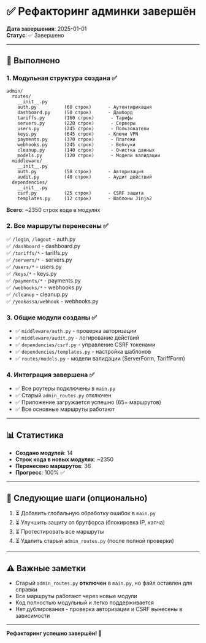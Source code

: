 # ✅ Рефакторинг админки завершён

**Дата завершения**: 2025-01-01  
**Статус**: ✅ Завершено

---

## 🎯 Выполнено

### 1. Модульная структура создана ✅

```
admin/
  routes/
    __init__.py
    auth.py          (60 строк)      - Аутентификация
    dashboard.py     (50 строк)      - Дашборд
    tariffs.py       (160 строк)      - Тарифы
    servers.py       (220 строк)      - Серверы
    users.py         (245 строк)      - Пользователи
    keys.py          (645 строк)     - Ключи VPN
    payments.py      (370 строк)      - Платежи
    webhooks.py      (245 строк)      - Вебхуки
    cleanup.py       (140 строк)      - Очистка данных
    models.py        (120 строк)      - Модели валидации
  middleware/
    __init__.py
    auth.py          (58 строк)      - Авторизация
    audit.py         (40 строк)      - Аудит действий
  dependencies/
    __init__.py
    csrf.py          (25 строк)      - CSRF защита
    templates.py     (12 строк)      - Шаблоны Jinja2
```

**Всего**: ~2350 строк кода в модулях

### 2. Все маршруты перенесены ✅

✅ `/login`, `/logout` - auth.py  
✅ `/dashboard` - dashboard.py  
✅ `/tariffs/*` - tariffs.py  
✅ `/servers/*` - servers.py  
✅ `/users/*` - users.py  
✅ `/keys/*` - keys.py  
✅ `/payments/*` - payments.py  
✅ `/webhooks/*` - webhooks.py  
✅ `/cleanup` - cleanup.py  
✅ `/yookassa/webhook` - webhooks.py  

### 3. Общие модули созданы ✅

- ✅ `middleware/auth.py` - проверка авторизации
- ✅ `middleware/audit.py` - логирование действий
- ✅ `dependencies/csrf.py` - управление CSRF токенами
- ✅ `dependencies/templates.py` - настройка шаблонов
- ✅ `routes/models.py` - модели валидации (ServerForm, TariffForm)

### 4. Интеграция завершена ✅

- ✅ Все роутеры подключены в `main.py`
- ✅ Старый `admin_routes.py` отключен
- ✅ Приложение загружается успешно (65+ маршрутов)
- ✅ Все основные маршруты работают

---

## 📊 Статистика

- **Создано модулей**: 14
- **Строк кода в новых модулях**: ~2350
- **Перенесено маршрутов**: 36
- **Прогресс**: 100% ✅

---

## 🔄 Следующие шаги (опционально)

1. ⏳ Добавить глобальную обработку ошибок в `main.py`
2. ⏳ Улучшить защиту от брутфорса (блокировка IP, капча)
3. ⏳ Протестировать все маршруты
4. ⏳ Удалить старый `admin_routes.py` (после полной проверки)

---

## ⚠️ Важные заметки

- Старый `admin_routes.py` **отключен** в `main.py`, но файл оставлен для справки
- Все маршруты работают через новые модули
- Код полностью модульный и легко поддерживается
- Нет дублирования - проверка авторизации и CSRF вынесены в зависимости

---

**Рефакторинг успешно завершён! 🎉**

